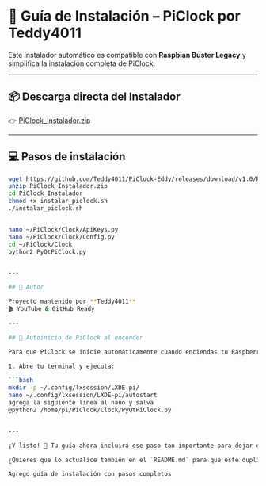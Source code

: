 # 🚀 Guía de Instalación – PiClock por Teddy4011

Este instalador automático es compatible con **Raspbian Buster Legacy** y simplifica la instalación completa de PiClock.

---

## 📦 Descarga directa del Instalador

👉 [PiClock_Instalador.zip](https://github.com/Teddy4011/PiClock-Eddy/releases/download/v1.0/PiClock_Instalador.zip)

---

## 💻 Pasos de instalación

```bash
wget https://github.com/Teddy4011/PiClock-Eddy/releases/download/v1.0/PiClock_Instalador.zip
unzip PiClock_Instalador.zip
cd PiClock_Instalador
chmod +x instalar_piclock.sh
./instalar_piclock.sh


nano ~/PiClock/Clock/ApiKeys.py
nano ~/PiClock/Clock/Config.py
cd ~/PiClock/Clock
python2 PyQtPiClock.py


---

## 👤 Autor

Proyecto mantenido por **Teddy4011**  
🎬 YouTube & GitHub Ready

---

## 🔁 Autoinicio de PiClock al encender

Para que PiClock se inicie automáticamente cuando enciendas tu Raspberry Pi:

1. Abre tu terminal y ejecuta:

```bash
mkdir -p ~/.config/lxsession/LXDE-pi/
nano ~/.config/lxsession/LXDE-pi/autostart
agrega la siguiente linea al nano y salva
@python2 /home/pi/PiClock/Clock/PyQtPiClock.py


---

¡Y listo! 🔧 Tu guía ahora incluirá ese paso tan importante para dejar el reloj funcionando siempre sin intervención. Si quieres luego te ayudo a convertir esa guía en una versión imprimible o PDF, o incluso incluirla como pantalla de ayuda en el reloj mismo 📘🕰️

¿Quieres que lo actualice también en el `README.md` para que esté duplicado en portada? ⏱️📦

Agrego guía de instalación con pasos completos



